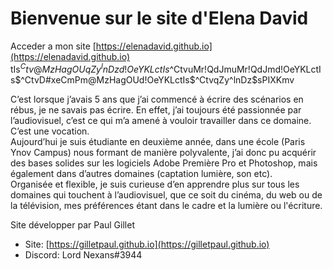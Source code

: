 # Bienvenue sur le site d'Elena David

Acceder a mon site [https://elenadavid.github.io](https://elenadavid.github.io)  
tIs$^Ctv@MzHagOUqZy^lnDzd!OeYKLctIs$^CtvuMr!QdJmuMr!QdJmd!OeYKLctIs$^CtvD#xeCmPm@MzHagOUd!OeYKLctIs$^CtvqZy^lnDz$sPIXKmv

C’est lorsque j’avais 5 ans que j’ai commencé à écrire des scénarios en rébus, je ne savais pas écrire. En effet, j’ai toujours été passionnée par l’audiovisuel, c’est ce qui m’a amené à vouloir travailler dans ce domaine. C’est une vocation.  
Aujourd’hui je suis étudiante en deuxième année, dans une école (Paris Ynov Campus) nous formant de manière polyvalente, j’ai donc pu acquérir des bases solides sur les logiciels Adobe Première Pro et Photoshop, mais également dans d’autres domaines (captation lumière, son etc).  
Organisée et flexible, je suis curieuse d’en apprendre plus sur tous les domaines qui touchent à l’audiovisuel, que ce soit du cinéma, du web ou de la télévision, mes préférences étant dans le cadre et la lumière ou l'écriture.

Site développer par Paul Gillet 
- Site: [https://gilletpaul.github.io](https://gilletpaul.github.io)
- Discord: Lord Nexans#3944
